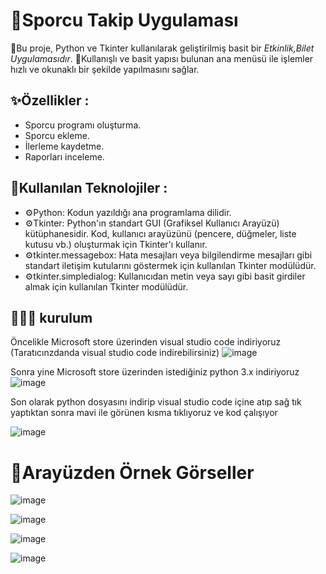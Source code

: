 # 💪Sporcu Takip Uygulaması
 📜Bu proje, Python ve Tkinter kullanılarak geliştirilmiş basit bir *Etkinlik,Bilet Uygulamasıdır*.
 🎨Kullanışlı ve basit yapısı bulunan ana menüsü ile işlemler hızlı ve okunaklı bir şekilde yapılmasını sağlar. 


 ## ✨Özellikler : 
- Sporcu programı oluşturma.
- Sporcu ekleme.
- İlerleme kaydetme.
- Raporları inceleme.

 

 ## 🎉Kullanılan Teknolojiler : 

- ⚙Python: Kodun yazıldığı ana programlama dilidir.
- ⚙Tkinter: Python'ın standart GUI (Grafiksel Kullanıcı Arayüzü) kütüphanesidir. Kod, kullanıcı arayüzünü (pencere, düğmeler, liste kutusu vb.) oluşturmak için Tkinter'ı kullanır.
- ⚙tkinter.messagebox: Hata mesajları veya bilgilendirme mesajları gibi standart iletişim kutularını göstermek için kullanılan Tkinter modülüdür.
- ⚙tkinter.simpledialog: Kullanıcıdan metin veya sayı gibi basit girdiler almak için kullanılan Tkinter modülüdür.


## 👨🏻‍💻 kurulum
Öncelikle Microsoft store üzerinden visual studio code indiriyoruz (Taratıcınzdanda visual studio code indirebilirsiniz)
![image](https://github.com/user-attachments/assets/7615dee7-7dc9-44eb-9e60-98eedba9404c)


Sonra yine Microsoft store üzerinden istediğiniz python 3.x indiriyoruz
![image](https://github.com/user-attachments/assets/db55f113-3101-4bc7-bf00-f146ae0d465e)


Son olarak python dosyasını indirip visual studio code içine atıp sağ tık yaptıktan sonra mavi ile görünen kısma tıklıyoruz ve kod çalışıyor

![image](https://github.com/user-attachments/assets/6ecb0e70-38d5-44b3-86ba-39202e3868a4)


# 💎Arayüzden Örnek Görseller

![image](https://github.com/user-attachments/assets/5c9cb2b5-652d-47fe-96b7-5d3397573203)

![image](https://github.com/user-attachments/assets/405caf05-65ed-4e1e-90c9-db372275913c)


![image](https://github.com/user-attachments/assets/b14d3417-9376-46df-b269-c8180f415b4a)

![image](https://github.com/user-attachments/assets/5c43b7a2-ec1a-42cd-ba91-bd7d9023af8e)








